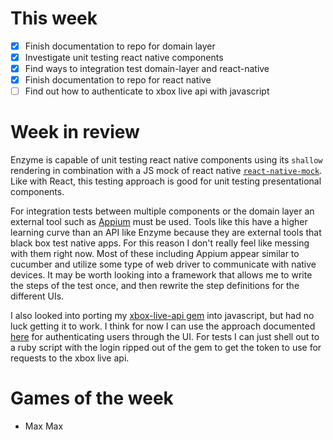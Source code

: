 # This week
- [x] Finish documentation to repo for domain layer 
- [x] Investigate unit testing react native components
- [x] Find ways to integration test domain-layer and react-native
- [x] Finish documentation to repo for react native 
- [ ] Find out how to authenticate to xbox live api with javascript

# Week in review
Enzyme is capable of unit testing react native components using its `shallow` rendering in combination with a JS mock of react native [`react-native-mock`](https://github.com/lelandrichardson/react-native-mock). Like with React, this testing approach is good for unit testing presentational components. 

For integration tests between multiple components or the domain layer an external tool such as [Appium](http://appium.io/) must be used. Tools like this have a higher learning curve than an API like Enzyme because they are external tools that black box test native apps. For this reason I don't really feel like messing with them right now. Most of these including Appium appear similar to cucumber and utilize some type of web driver to communicate with native devices. It may be worth looking into a framework that allows me to write the steps of the test once, and then rewrite the step definitions for the different UIs. 

I also looked into porting my [xbox-live-api gem](https://github.com/oakesja/xbox-live-api) into javascript, but had no luck getting it to work. I think for now I can use the approach documented [here](https://dev.outlook.com/restapi/tutorial/node) for authenticating users through the UI. For tests I can just shell out to a ruby script with the login ripped out of the gem to get the token to use for requests to the xbox live api.  

# Games of the week
- Max Max
